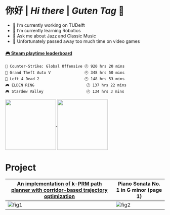 #  你好 | *Hi there* | *Guten Tag* 👋

<!-- **smoggy-P/smoggy-P** is a ✨ _special_ ✨ repository because its `README.md` (this file) appears on your GitHub profile.

Here are some ideas to get you started:
 -->
- 🔭 I’m currently working on TUDelft
- 🌱 I’m currently learning Robotics
- 💬 Ask me about Jazz and Classic Music
- 🤔 Unfortunately passed away too much time on video games
<!-- steam-box start -->
#### <a href="https://gist.github.com/f3619d96b66a65726652b4fb75a18fe9" target="_blank">🎮 Steam playtime leaderboard</a>
```text
🔫 Counter-Strike: Global Offensive 🕘 920 hrs 20 mins
🚓 Grand Theft Auto V               🕘 348 hrs 50 mins
🧟 Left 4 Dead 2                    🕘 148 hrs 53 mins
🎮 ELDEN RING                       🕘 137 hrs 22 mins
🎮 Stardew Valley                   🕘 134 hrs 3 mins
```
<!-- Powered by https://github.com/YouEclipse/steam-box . -->
<!-- steam-box end -->

<a href="https://github.com/smoggy-P">
  <img align="center" src="https://github-readme-stats.vercel.app/api?username=smoggy-P&count_private=true&show_icons=true&show_icons=true&theme=buefy" height=160/>
</a>
<a href="https://github.com/smoggy-P">
  <img align="center" src="https://github-readme-stats.vercel.app/api/top-langs/?username=smoggy-P&hide=javascript,html,cmake&layout=compact&theme=buefy" height=160/>
</a>
<!-- jupyter%20notebook -->

# Project
|[An implementation of k-PRM path planner with corridor-based trajectory optimization](https://github.com/edmundwsy/RO47005-PDM-Final)|Piano Sonata No. 1 in G minor (page 1)|
|--|--|
|![fig1](https://github.com/edmundwsy/RO47005-PDM-Final/blob/master/figs/03.gif)|![fig2](https://user-images.githubusercontent.com/29809038/155034256-cc78ede1-d72b-4444-935b-bdaabe386782.png)|


